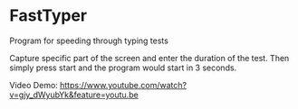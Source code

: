 # FastTyper
Program for speeding through typing tests

Capture specific part of the screen and enter the duration of the test. Then simply press start and the program would start in 3 seconds.

Video Demo:
https://www.youtube.com/watch?v=gjy_dWyubYk&feature=youtu.be
